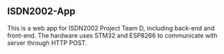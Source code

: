 ## ISDN2002-App

This is a web app for ISDN2002 Project Team D, including back-end and front-end. The hardware uses STM32 and ESP8266 to communicate with server through HTTP POST. 

